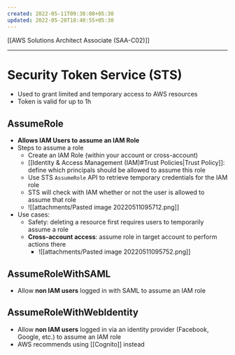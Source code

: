 ```yaml
---
created: 2022-05-11T09:38:08+05:30
updated: 2022-05-20T18:40:55+05:30
---
```

[[AWS Solutions Architect Associate (SAA-C02)]]

---
# Security Token Service (STS)
- Used to grant limited and temporary access to AWS resources
- Token is valid for up to 1h

## AssumeRole
- **Allows IAM Users to assume an IAM Role**
- Steps to assume a role
	- Create an lAM Role (within your account or cross-account)
	-  [[Identity & Access Management (IAM)#Trust Policies|Trust Policy]]: define which principals should be allowed to assume this role
	-   Use STS `AssumeRole` API to retrieve temporary credentials for the IAM role
	-  STS will check with IAM whether or not the user is allowed to assume that role
	- ![[attachments/Pasted image 20220511095712.png]]
- Use cases:
	- Safety: deleting a resource first requires users to temporarily assume a role
	- **Cross-account access**: assume role in target account to perform actions there
		- ![[attachments/Pasted image 20220511095752.png]]

## AssumeRoleWithSAML
- Allow **non IAM users** logged in with SAML to assume an IAM role

## AssumeRoleWithWebldentity
- Allow **non IAM users** logged in via an identity provider (Facebook, Google, etc.) to assume an IAM role
- AWS recommends using [[Cognito]] instead
